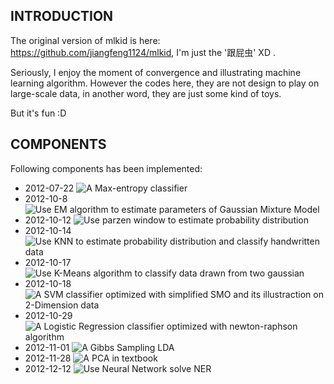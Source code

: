 INTRODUCTION
------------

The original version of mlkid is here: https://github.com/jiangfeng1124/mlkid, I'm just the '跟屁虫' XD .

Seriously, I enjoy the moment of convergence and illustrating machine learning algorithm. However the codes here, they are not design to play on large-scale data, in another word, they are just some kind of toys.

But it's fun :D

COMPONENTS
----------

Following components has been implemented:

* 2012-07-22 ![A Max-entropy classifier](https://github.com/Oneplus/anothermlkid/tree/master/easy-maxent)
* 2012-10-8 ![Use EM algorithm to estimate parameters of Gaussian Mixture Model](https://github.com/Oneplus/anothermlkid/tree/master/gmm)
* 2012-10-12 ![Use parzen window to estimate probability distribution](https://github.com/Oneplus/anothermlkid/tree/master/parzen)
* 2012-10-14 ![Use KNN to estimate probability distribution and classify handwritten data](https://github.com/Oneplus/anothermlkid/tree/master/knn)
* 2012-10-17 ![Use K-Means algorithm to classify data drawn from two gaussian](https://github.com/Oneplus/anothermlkid/tree/master/k-means)
* 2012-10-18 ![A SVM classifier optimized with simplified SMO and its illustraction on 2-Dimension data](https://github.com/Oneplus/anothermlkid/tree/master/svm)
* 2012-10-29 ![A Logistic Regression classifier optimized with newton-raphson algorithm](https://github.com/Oneplus/anothermlkid/tree/master/logres)
* 2012-11-01 ![A Gibbs Sampling LDA](https://github.com/Oneplus/anothermlkid/tree/master/gibbs)
* 2012-11-28 ![A PCA in textbook](https://github.com/Oneplus/anothermlkid/tree/master/pca)
* 2012-12-12 ![Use Neural Network solve NER](https://github.com/Oneplus/anothermlkid/tree/master/nn)
